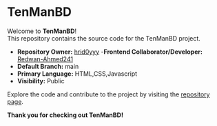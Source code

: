 # TenManBD

Welcome to **TenManBD**!  
This repository contains the source code for the TenManBD project.

- **Repository Owner:** [hrid0yyy](https://github.com/hrid0yyy)
-**Frontend Collaborator/Developer:** [Redwan-Ahmed241](https://github.com/Redwan-Ahmed241)
- **Default Branch:** main
- **Primary Language:** HTML,CSS,Javascript
- **Visibility:** Public

Explore the code and contribute to the project by visiting the [repository page](https://github.com/hrid0yyy/tenmanbd).

**Thank you for checking out TenManBD!**
